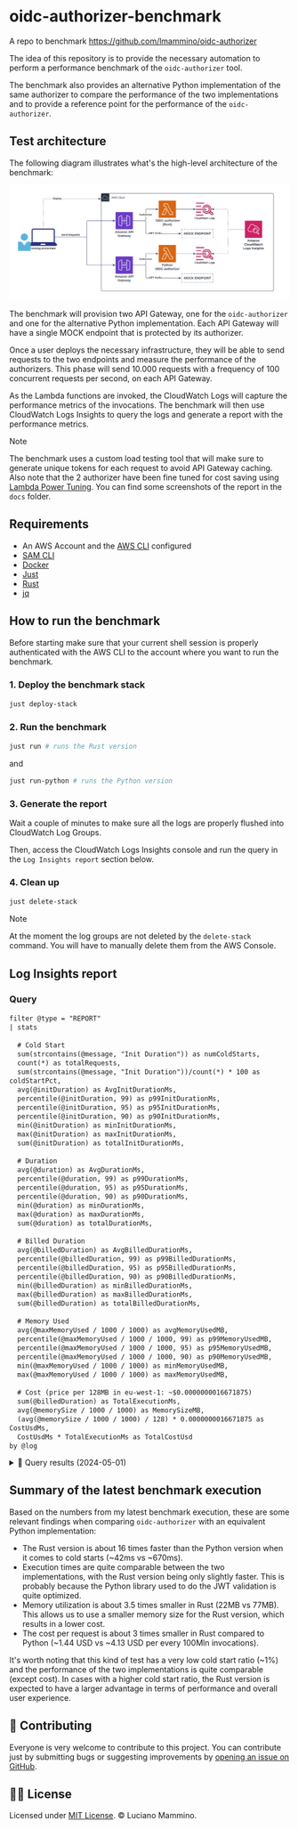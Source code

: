 # oidc-authorizer-benchmark

A repo to benchmark https://github.com/lmammino/oidc-authorizer

The idea of this repository is to provide the necessary automation to perform a performance benchmark of the `oidc-authorizer` tool.

The benchmark also provides an alternative Python implementation of the same authorizer to compare the performance of the two implementations and to provide a reference point for the performance of the `oidc-authorizer`.


## Test architecture

The following diagram illustrates what's the high-level architecture of the benchmark:

![Architecture](./docs/architecture.png)

The benchmark will provision two API Gateway, one for the `oidc-authorizer` and one for the alternative Python implementation. Each API Gateway will have a single MOCK endpoint that is protected by its authorizer.

Once a user deploys the necessary infrastructure, they will be able to send requests to the two endpoints and measure the performance of the authorizers.
This phase will send 10.000 requests with a frequency of 100 concurrent requests per second, on each API Gateway.

As the Lambda functions are invoked, the CloudWatch Logs will capture the performance metrics of the invocations. The benchmark will then use CloudWatch Logs Insights to query the logs and generate a report with the performance metrics.

> [!NOTE]
> The benchmark uses a custom load testing tool that will make sure to generate unique tokens for each request to avoid API Gateway caching. Also note that the 2 authorizer have been fine tuned for cost saving using [Lambda Power Tuning](https://serverlessrepo.aws.amazon.com/applications/arn:aws:serverlessrepo:us-east-1:451282441545:applications~aws-lambda-power-tuning). You can find some screenshots of the report in the `docs` folder.


## Requirements

- An AWS Account and the [AWS CLI](https://docs.aws.amazon.com/cli/latest/userguide/cli-chap-install.html) configured
- [SAM CLI](https://docs.aws.amazon.com/serverless-application-model/latest/developerguide/install-sam-cli.html)
- [Docker](https://docs.docker.com/get-docker/)
- [Just](https://github.com/casey/just)
- [Rust](https://www.rust-lang.org/tools/install)
- [jq](https://stedolan.github.io/jq/download/)


## How to run the benchmark

Before starting make sure that your current shell session is properly authenticated with the AWS CLI to the account where you want to run the benchmark.

### 1. Deploy the benchmark stack

```bash
just deploy-stack
```

### 2. Run the benchmark

```bash
just run # runs the Rust version
```

and

```bash
just run-python # runs the Python version
```

### 3. Generate the report

Wait a couple of minutes to make sure all the logs are properly flushed into CloudWatch Log Groups.

Then, access the CloudWatch Logs Insights console and run the query in the `Log Insights report` section below.

### 4. Clean up

```bash
just delete-stack
```

> [!NOTE]
> At the moment the log groups are not deleted by the `delete-stack` command. You will have to manually delete them from the AWS Console.


## Log Insights report

### Query

```plain
filter @type = "REPORT"
| stats
  
  # Cold Start
  sum(strcontains(@message, "Init Duration")) as numColdStarts,
  count(*) as totalRequests,
  sum(strcontains(@message, "Init Duration"))/count(*) * 100 as coldStartPct,
  avg(@initDuration) as AvgInitDurationMs,
  percentile(@initDuration, 99) as p99InitDurationMs,
  percentile(@initDuration, 95) as p95InitDurationMs,
  percentile(@initDuration, 90) as p90InitDurationMs,
  min(@initDuration) as minInitDurationMs,
  max(@initDuration) as maxInitDurationMs,
  sum(@initDuration) as totalInitDurationMs,
  
  # Duration
  avg(@duration) as AvgDurationMs,
  percentile(@duration, 99) as p99DurationMs,
  percentile(@duration, 95) as p95DurationMs,
  percentile(@duration, 90) as p90DurationMs,
  min(@duration) as minDurationMs,
  max(@duration) as maxDurationMs,
  sum(@duration) as totalDurationMs,

  # Billed Duration
  avg(@billedDuration) as AvgBilledDurationMs,
  percentile(@billedDuration, 99) as p99BilledDurationMs,
  percentile(@billedDuration, 95) as p95BilledDurationMs,
  percentile(@billedDuration, 90) as p90BilledDurationMs,
  min(@billedDuration) as minBilledDurationMs,
  max(@billedDuration) as maxBilledDurationMs,
  sum(@billedDuration) as totalBilledDurationMs,

  # Memory Used
  avg(@maxMemoryUsed / 1000 / 1000) as avgMemoryUsedMB,
  percentile(@maxMemoryUsed / 1000 / 1000, 99) as p99MemoryUsedMB,
  percentile(@maxMemoryUsed / 1000 / 1000, 95) as p95MemoryUsedMB,
  percentile(@maxMemoryUsed / 1000 / 1000, 90) as p90MemoryUsedMB,
  min(@maxMemoryUsed / 1000 / 1000) as minMemoryUsedMB,
  max(@maxMemoryUsed / 1000 / 1000) as maxMemoryUsedMB,

  # Cost (price per 128MB in eu-west-1: ~$0.0000000016671875)
  sum(@billedDuration) as TotalExecutionMs,
  avg(@memorySize / 1000 / 1000) as MemorySizeMB,
  (avg(@memorySize / 1000 / 1000) / 128) * 0.0000000016671875 as CostUsdMs,
  CostUsdMs * TotalExecutionMs as TotalCostUsd
by @log
```

<details>

<summary>🔎 Query results (2024-05-01)</summary>

**CloudWatch Logs Insights**    
region: eu-west-1    
log-group-names: /aws/lambda/oidc-authorizer-benchmark-oidcautho-OidcAuthorizer-Q4ItiBPXLX4W, /aws/lambda/oidc-authorizer-benchmark-PythonOidcAuthorizer-cvtIXhsbmtW2    
start-time: 2024-05-01T18:14:13.000Z    
end-time: 2024-05-01T18:32:00.000Z    

---
| @log | numColdStarts | totalRequests | coldStartPct | AvgInitDurationMs | p99InitDurationMs | p95InitDurationMs | p90InitDurationMs | minInitDurationMs | maxInitDurationMs | totalInitDurationMs | AvgDurationMs | p99DurationMs | p95DurationMs | p90DurationMs | minDurationMs | maxDurationMs | totalDurationMs | AvgBilledDurationMs | p99BilledDurationMs | p95BilledDurationMs | p90BilledDurationMs | minBilledDurationMs | maxBilledDurationMs | totalBilledDurationMs | avgMemoryUsedMB | p99MemoryUsedMB | p95MemoryUsedMB | p90MemoryUsedMB | minMemoryUsedMB | maxMemoryUsedMB | TotalExecutionMs | MemorySizeMB | CostUsdMs | TotalCostUsd |
| --- | --- | --- | --- | --- | --- | --- | --- | --- | --- | --- | --- | --- | --- | --- | --- | --- | --- | --- | --- | --- | --- | --- | --- | --- | --- | --- | --- | --- | --- | --- | --- | --- | --- | --- |
| 208950529517:/aws/lambda/oidc-authorizer-benchmark-oidcautho-OidcAuthorizer-Q4ItiBPXLX4W | 100 | 10000 | 1 | 39.493 | 47.07 | 42.15 | 41.11 | 36.28 | 49.1 | 3949.3 | 7.6513 | 103.0298 | 15.8309 | 15.0947 | 0.89 | 216.67 | 76512.66 | 8.6514 | 140 | 16 | 16 | 1 | 217 | 86514 | 21.5805 | 24 | 22 | 22 | 19 | 24 | 86514 | 128 | 0.000000001667 | 0.0001442 |
| 208950529517:/aws/lambda/oidc-authorizer-benchmark-PythonOidcAuthorizer-cvtIXhsbmtW2 | 129 | 10000 | 1.29 | 637.8498 | 689.3387 | 676.3713 | 669.6446 | 574.12 | 693.43 | 82282.62 | 11.858 | 323.0797 | 16.0842 | 15.3362 | 1.99 | 436.52 | 118580.43 | 12.3877 | 333 | 17 | 16 | 2 | 437 | 123877 | 76.9072 | 82 | 77 | 77 | 74 | 82 | 123877 | 256 | 0.000000003334 | 0.0004131 |
---

The results are also available as a CSV in [`docs/logs-insights-results-2024-05-01.csv`](docs/logs-insights-results-2024-05-01.csv).

</details>


## Summary of the latest benchmark execution

Based on the numbers from my latest benchmark execution, these are some relevant findings when comparing `oidc-authorizer` with an equivalent Python implementation:

- The Rust version is about 16 times faster than the Python version when it comes to cold starts (~42ms vs ~670ms).
- Execution times are quite comparable between the two implementations, with the Rust version being only slightly faster. This is probably because the Python library used to do the JWT validation is quite optimized.
- Memory utilization is about 3.5 times smaller in Rust (22MB vs 77MB). This allows us to use a smaller memory size for the Rust version, which results in a lower cost.
- The cost per request is about 3 times smaller in Rust compared to Python (~1.44 USD vs ~4.13 USD per every 100Mln invocations).

It's worth noting that this kind of test has a very low cold start ratio (~1%) and the performance of the two implementations is quite comparable (except cost). In cases with a higher cold start ratio, the Rust version is expected to have a larger advantage in terms of performance and overall user experience.


## 🙌 Contributing

Everyone is very welcome to contribute to this project.
You can contribute just by submitting bugs or suggesting improvements by
[opening an issue on GitHub](https://github.com/lmammino/oidc-authorizer-benchmark/issues).


## 👨‍⚖️ License

Licensed under [MIT License](LICENSE). © Luciano Mammino.
